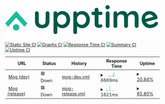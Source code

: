 # [![Upptime](./assets/logo.svg)](http://mog-status.elchronicle.io)

[![Static Site CI](https://github.com/cravemob/mog-status/workflows/Static%20Site%20CI/badge.svg)](https://github.com/cravemob/mog-status/actions?query=workflow%3A%22Static+Site+CI%22)
[![Graphs CI](https://github.com/cravemob/mog-status/workflows/Graphs%20CI/badge.svg)](https://github.com/cravemob/mog-status/actions?query=workflow%3A%22Graphs+CI%22)
[![Response Time CI](https://github.com/cravemob/mog-status/workflows/Response%20Time%20CI/badge.svg)](https://github.com/cravemob/mog-status/actions?query=workflow%3A%22Response+Time+CI%22)
[![Summary CI](https://github.com/cravemob/mog-status/workflows/Summary%20CI/badge.svg)](https://github.com/cravemob/mog-status/actions?query=workflow%3A%22Summary+CI%22)
[![Uptime CI](https://github.com/cravemob/mog-status/workflows/Uptime%20CI/badge.svg)](https://github.com/cravemob/mog-status/actions?query=workflow%3A%22Uptime+CI%22)

<!--start: status pages-->
<!-- This summary is generated by Upptime (https://github.com/upptime/upptime) -->
<!-- Do not edit this manually, your changes will be overwritten -->
<!-- prettier-ignore -->
| URL | Status | History | Response Time | Uptime |
| --- | ------ | ------- | ------------- | ------ |
| <img alt="" src="https://favicons.githubusercontent.com/ec2-13-125-98-107.ap-northeast-2.compute.amazonaws.com" height="13"> [Mog (dev)](http://ec2-13-125-98-107.ap-northeast-2.compute.amazonaws.com:30000) | 🟥 Down | [mog-dev.yml](https://github.com/Cravemob/mog-status/commits/HEAD/history/mog-dev.yml) | <details><summary><img alt="Response time graph" src="./graphs/mog-dev/response-time-week.png" height="20"> 6669ms</summary><br><a href="https://mog-status.elchronicle.io/history/mog-dev"><img alt="Response time 1149" src="https://img.shields.io/endpoint?url=https%3A%2F%2Fraw.githubusercontent.com%2FCravemob%2Fmog-status%2FHEAD%2Fapi%2Fmog-dev%2Fresponse-time.json"></a><br><a href="https://mog-status.elchronicle.io/history/mog-dev"><img alt="24-hour response time 0" src="https://img.shields.io/endpoint?url=https%3A%2F%2Fraw.githubusercontent.com%2FCravemob%2Fmog-status%2FHEAD%2Fapi%2Fmog-dev%2Fresponse-time-day.json"></a><br><a href="https://mog-status.elchronicle.io/history/mog-dev"><img alt="7-day response time 6669" src="https://img.shields.io/endpoint?url=https%3A%2F%2Fraw.githubusercontent.com%2FCravemob%2Fmog-status%2FHEAD%2Fapi%2Fmog-dev%2Fresponse-time-week.json"></a><br><a href="https://mog-status.elchronicle.io/history/mog-dev"><img alt="30-day response time 1298" src="https://img.shields.io/endpoint?url=https%3A%2F%2Fraw.githubusercontent.com%2FCravemob%2Fmog-status%2FHEAD%2Fapi%2Fmog-dev%2Fresponse-time-month.json"></a><br><a href="https://mog-status.elchronicle.io/history/mog-dev"><img alt="1-year response time 1149" src="https://img.shields.io/endpoint?url=https%3A%2F%2Fraw.githubusercontent.com%2FCravemob%2Fmog-status%2FHEAD%2Fapi%2Fmog-dev%2Fresponse-time-year.json"></a></details> | <details><summary><a href="https://mog-status.elchronicle.io/history/mog-dev">20.84%</a></summary><a href="https://mog-status.elchronicle.io/history/mog-dev"><img alt="All-time uptime 92.96%" src="https://img.shields.io/endpoint?url=https%3A%2F%2Fraw.githubusercontent.com%2FCravemob%2Fmog-status%2FHEAD%2Fapi%2Fmog-dev%2Fuptime.json"></a><br><a href="https://mog-status.elchronicle.io/history/mog-dev"><img alt="24-hour uptime 0.00%" src="https://img.shields.io/endpoint?url=https%3A%2F%2Fraw.githubusercontent.com%2FCravemob%2Fmog-status%2FHEAD%2Fapi%2Fmog-dev%2Fuptime-day.json"></a><br><a href="https://mog-status.elchronicle.io/history/mog-dev"><img alt="7-day uptime 20.84%" src="https://img.shields.io/endpoint?url=https%3A%2F%2Fraw.githubusercontent.com%2FCravemob%2Fmog-status%2FHEAD%2Fapi%2Fmog-dev%2Fuptime-week.json"></a><br><a href="https://mog-status.elchronicle.io/history/mog-dev"><img alt="30-day uptime 81.65%" src="https://img.shields.io/endpoint?url=https%3A%2F%2Fraw.githubusercontent.com%2FCravemob%2Fmog-status%2FHEAD%2Fapi%2Fmog-dev%2Fuptime-month.json"></a><br><a href="https://mog-status.elchronicle.io/history/mog-dev"><img alt="1-year uptime 92.96%" src="https://img.shields.io/endpoint?url=https%3A%2F%2Fraw.githubusercontent.com%2FCravemob%2Fmog-status%2FHEAD%2Fapi%2Fmog-dev%2Fuptime-year.json"></a></details>
| <img alt="" src="https://favicons.githubusercontent.com/15.164.136.6" height="13"> [Mog (release)](http://15.164.136.6:30000) | 🟥 Down | [mog-release.yml](https://github.com/Cravemob/mog-status/commits/HEAD/history/mog-release.yml) | <details><summary><img alt="Response time graph" src="./graphs/mog-release/response-time-week.png" height="20"> 1621ms</summary><br><a href="https://mog-status.elchronicle.io/history/mog-release"><img alt="Response time 677" src="https://img.shields.io/endpoint?url=https%3A%2F%2Fraw.githubusercontent.com%2FCravemob%2Fmog-status%2FHEAD%2Fapi%2Fmog-release%2Fresponse-time.json"></a><br><a href="https://mog-status.elchronicle.io/history/mog-release"><img alt="24-hour response time 785" src="https://img.shields.io/endpoint?url=https%3A%2F%2Fraw.githubusercontent.com%2FCravemob%2Fmog-status%2FHEAD%2Fapi%2Fmog-release%2Fresponse-time-day.json"></a><br><a href="https://mog-status.elchronicle.io/history/mog-release"><img alt="7-day response time 1621" src="https://img.shields.io/endpoint?url=https%3A%2F%2Fraw.githubusercontent.com%2FCravemob%2Fmog-status%2FHEAD%2Fapi%2Fmog-release%2Fresponse-time-week.json"></a><br><a href="https://mog-status.elchronicle.io/history/mog-release"><img alt="30-day response time 963" src="https://img.shields.io/endpoint?url=https%3A%2F%2Fraw.githubusercontent.com%2FCravemob%2Fmog-status%2FHEAD%2Fapi%2Fmog-release%2Fresponse-time-month.json"></a><br><a href="https://mog-status.elchronicle.io/history/mog-release"><img alt="1-year response time 677" src="https://img.shields.io/endpoint?url=https%3A%2F%2Fraw.githubusercontent.com%2FCravemob%2Fmog-status%2FHEAD%2Fapi%2Fmog-release%2Fresponse-time-year.json"></a></details> | <details><summary><a href="https://mog-status.elchronicle.io/history/mog-release">65.80%</a></summary><a href="https://mog-status.elchronicle.io/history/mog-release"><img alt="All-time uptime 96.70%" src="https://img.shields.io/endpoint?url=https%3A%2F%2Fraw.githubusercontent.com%2FCravemob%2Fmog-status%2FHEAD%2Fapi%2Fmog-release%2Fuptime.json"></a><br><a href="https://mog-status.elchronicle.io/history/mog-release"><img alt="24-hour uptime 93.48%" src="https://img.shields.io/endpoint?url=https%3A%2F%2Fraw.githubusercontent.com%2FCravemob%2Fmog-status%2FHEAD%2Fapi%2Fmog-release%2Fuptime-day.json"></a><br><a href="https://mog-status.elchronicle.io/history/mog-release"><img alt="7-day uptime 65.80%" src="https://img.shields.io/endpoint?url=https%3A%2F%2Fraw.githubusercontent.com%2FCravemob%2Fmog-status%2FHEAD%2Fapi%2Fmog-release%2Fuptime-week.json"></a><br><a href="https://mog-status.elchronicle.io/history/mog-release"><img alt="30-day uptime 92.09%" src="https://img.shields.io/endpoint?url=https%3A%2F%2Fraw.githubusercontent.com%2FCravemob%2Fmog-status%2FHEAD%2Fapi%2Fmog-release%2Fuptime-month.json"></a><br><a href="https://mog-status.elchronicle.io/history/mog-release"><img alt="1-year uptime 96.70%" src="https://img.shields.io/endpoint?url=https%3A%2F%2Fraw.githubusercontent.com%2FCravemob%2Fmog-status%2FHEAD%2Fapi%2Fmog-release%2Fuptime-year.json"></a></details>

<!--end: status pages-->
